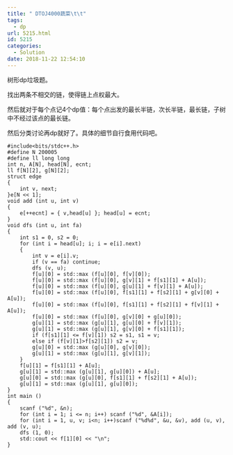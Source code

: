 ```yaml
---
title: " DTOJ4000蔬菜\t\t"
tags:
  - dp
url: 5215.html
id: 5215
categories:
  - Solution
date: 2018-11-22 12:54:10
---
```


树形dp垃圾题。

找出两条不相交的链，使得链上点权最大。

然后就对于每个点记4个dp值：每个点出发的最长半链，次长半链，最长链，子树中不经过该点的最长链。

然后分类讨论再dp就好了。具体的细节自行食用代码吧。

    #include<bits/stdc++.h>
    #define N 200005
    #define ll long long
    int n, A[N], head[N], ecnt;
    ll f[N][2], g[N][2];
    struct edge
    {
        int v, next;
    }e[N << 1];
    void add (int u, int v)
    {
        e[++ecnt] = { v,head[u] }; head[u] = ecnt;
    }
    void dfs (int u, int fa)
    {
        int s1 = 0, s2 = 0;
        for (int i = head[u]; i; i = e[i].next)
        {
            int v = e[i].v;
            if (v == fa) continue;
            dfs (v, u);
            f[u][0] = std::max (f[u][0], f[v][0]);
            f[u][0] = std::max (f[u][0], g[v][1] + f[s1][1] + A[u]);
            f[u][0] = std::max (f[u][0], g[u][1] + f[v][1] + A[u]);
            f[u][0] = std::max (f[u][0], f[s1][1] + f[s2][1] + g[v][0] + A[u]);
            f[u][0] = std::max (f[u][0], f[s1][1] + f[s2][1] + f[v][1] + A[u]);
            f[u][0] = std::max (f[u][0], g[v][0] + g[u][0]);
            g[u][1] = std::max (g[u][1], g[u][0] + f[v][1]);
            g[u][1] = std::max (g[u][1], g[v][0] + f[s1][1]);
            if (f[s1][1] <= f[v][1]) s2 = s1, s1 = v;
            else if (f[v][1]>f[s2][1]) s2 = v;
            g[u][0] = std::max (g[u][0], g[v][0]);
            g[u][1] = std::max (g[u][1], g[v][1]);
        }
        f[u][1] = f[s1][1] + A[u];
        g[u][1] = std::max (g[u][1], g[u][0]) + A[u];
        g[u][0] = std::max (g[u][0], f[s1][1] + f[s2][1] + A[u]);
        g[u][1] = std::max (g[u][1], g[u][0]);
    }
    int main ()
    {
        scanf ("%d", &n);
        for (int i = 1; i <= n; i++) scanf ("%d", &A[i]);
        for (int i = 1, u, v; i<n; i++)scanf ("%d%d", &u, &v), add (u, v), add (v, u);
        dfs (1, 0);
        std::cout << f[1][0] << "\n";
    }